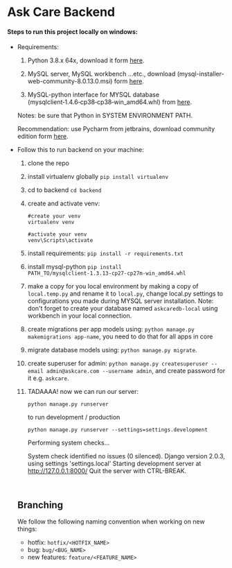 # Ask Care Backend
#### Steps to run this project locally on windows:
- Requirements:
    1. Python 3.8.x 64x, download it form [here](https://www.python.org/downloads/).
     
    2. MySQL server, MySQL workbench ...etc., download (mysql-installer-web-community-8.0.13.0.msi) form [here](https://dev.mysql.com/get/Downloads/MySQLInstaller/mysql-installer-web-community-8.0.13.0.msi).   
     
    3. MySQL-python interface for MYSQL database (mysqlclient‑1.4.6‑cp38‑cp38‑win_amd64.whl) from [here](https://www.lfd.uci.edu/~gohlke/pythonlibs/#mysql-python).
    
    Notes: be sure that Python in SYSTEM ENVIRONMENT PATH.
    
    Recommendation: use Pycharm from jetbrains, download community edition form [here](https://www.jetbrains.com/pycharm/download/#section=windows).
    
- Follow this to run backend on your machine:
    1. clone the repo
    2. install virtualenv globally ```pip install virtualenv```
    3. cd to backend ```cd backend```
    4. create and activate venv: 
        ```
        #create your venv
        virtualenv venv
          
        #activate your venv
        venv\Scripts\activate
        ```
    5. install requirements:
        ```pip install -r requirements.txt``` 
    6. install mysql-python ```pip install PATH_TO/mysqlclient‑1.3.13‑cp27‑cp27m‑win_amd64.whl```
    7. make a copy for you local environment by making a copy of `local.temp.py` and rename it to `local.py`,
    change local.py settings to configurations you made during MYSQL server installation. 
    Note: don't forget to create your database named `askcaredb-local` using workbench in your local connection.
    
    8. create migrations per app models using: `python manage.py makemigrations app-name`, you need to do
    that for all apps in core
    9. migrate database models using: `python manage.py migrate`.
    10. create superuser for admin: `python manage.py createsuperuser --email admin@askcare.com --username admin`, and create password for it e.g. `askcare`.
    11. TADAAAA! now we can run our server:
        ```
        python manage.py runserver
        ```
        to run development / production 
        ```
        python manage.py runserver --settings=settings.development
        ```
        Performing system checks...
    
        System check identified no issues (0 silenced).
        Django version 2.0.3, using settings 'settings.local'
        Starting development server at http://127.0.0.1:8000/
        Quit the server with CTRL-BREAK. 
        ```
    
    ## Branching
    We follow the following naming convention when working on new things:
    - hotfix:
        `hotfix/<HOTFIX_NAME>`
    - bug:
        `bug/<BUG_NAME>`
    - new features:
        `feature/<FEATURE_NAME>`